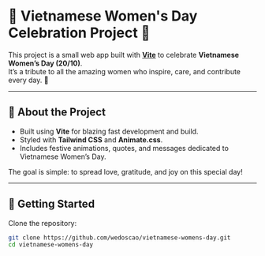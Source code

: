 # 🌸 Vietnamese Women's Day Celebration Project 🌸

This project is a small web app built with **[Vite](https://vitejs.dev/)** to celebrate **Vietnamese Women’s Day (20/10)**.  
It’s a tribute to all the amazing women who inspire, care, and contribute every day. 💖  

---

## 🎉 About the Project

- Built using **Vite** for blazing fast development and build.  
- Styled with **Tailwind CSS** and **Animate.css**.  
- Includes festive animations, quotes, and messages dedicated to Vietnamese Women’s Day.  

The goal is simple: to spread love, gratitude, and joy on this special day!  

---

## 🚀 Getting Started

Clone the repository:

```bash
git clone https://github.com/wedoscao/vietnamese-womens-day.git
cd vietnamese-womens-day
